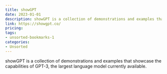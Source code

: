 ```yaml
---
title: showGPT
date: 2023-01-01
description: showGPT is a collection of demonstrations and examples that showcase the capabilities of GPT-3, the largest language model currently available.
link: https://showgpt.co/
pricing: 
tags: 
- unsorted-bookmarks-1 
categories: 
- Unsorted 
---
```


showGPT is a collection of demonstrations and examples that showcase the capabilities of GPT-3, the largest language model currently available.